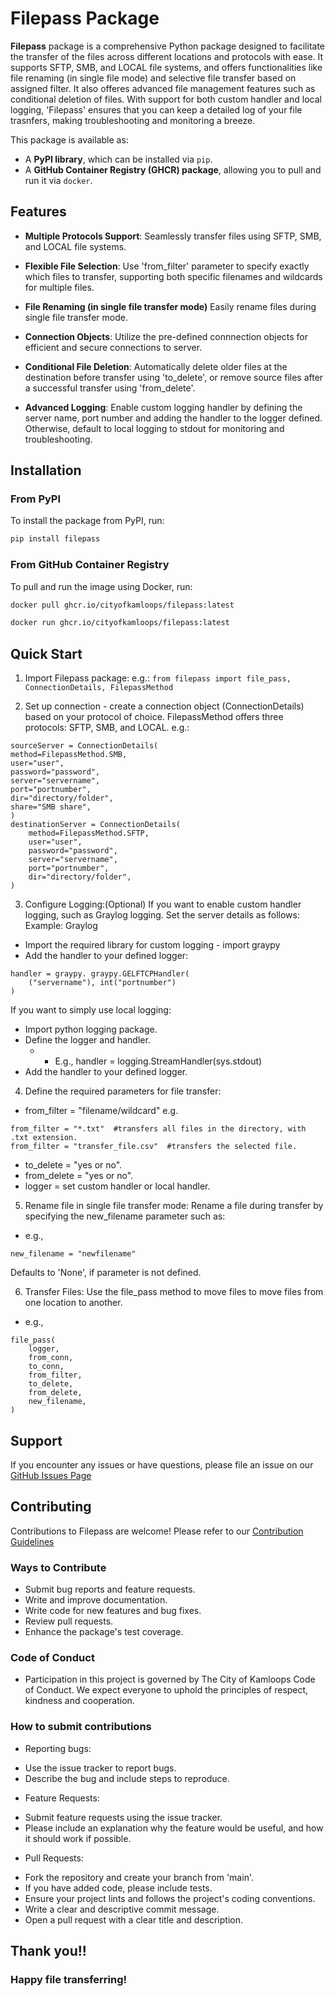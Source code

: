 # Filepass Package #

__Filepass__ package is a comprehensive Python package designed to facilitate the transfer of the files across different locations and protocols with ease.
It supports SFTP, SMB, and LOCAL file systems, and offers functionalities like file renaming (in single file mode) and selective file transfer based on assigned filter.
It also offeres advanced file management features such as conditional deletion of files.
With support for both custom handler and local logging, 'Filepass' ensures that you can keep a detailed log of your file trasnfers, making troubleshooting and monitoring a breeze.

This package is available as:
* A __PyPI library__, which can be installed via ```pip```.
* A __GitHub Container Registry (GHCR) package__, allowing you to pull and run it via ```docker```.


## Features ##

- **Multiple Protocols Support**:
Seamlessly transfer files using SFTP, SMB, and LOCAL file systems.

- **Flexible File Selection**:
Use 'from_filter' parameter to specify exactly which files to transfer, supporting both specific filenames and wildcards for multiple files.

- **File Renaming (in single file transfer mode)**
Easily rename files during single file transfer mode.

- **Connection Objects**:
Utilize the pre-defined connnection objects for efficient and secure connections to server.

- **Conditional File Deletion**:
Automatically delete older files at the destination before transfer using 'to_delete', or remove source files after a successful transfer using 'from_delete'.

- **Advanced Logging**:
Enable custom logging handler by defining the server name, port number and adding the handler to the logger defined. Otherwise, default to local logging to stdout for monitoring and troubleshooting.

## Installation ##

### From PyPI ###
To install the package from PyPI, run:
```bash
pip install filepass
```

### From GitHub Container Registry ###
To pull and run the image using Docker, run:
```bash
docker pull ghcr.io/cityofkamloops/filepass:latest

docker run ghcr.io/cityofkamloops/filepass:latest
```

## Quick Start ##
1. Import Filepass package:
e.g.:
```from filepass import file_pass, ConnectionDetails, FilepassMethod```

2. Set up connection - create a connection object (ConnectionDetails) based on your protocol of choice.
FilepassMethod offers three protocols: SFTP, SMB, and LOCAL. e.g.:
```
sourceServer = ConnectionDetails(
method=FilepassMethod.SMB,
user="user",
password="password",
server="servername",
port="portnumber",
dir="directory/folder",
share="SMB share",
)
destinationServer = ConnectionDetails(
    method=FilepassMethod.SFTP,
    user="user",
    password="password",
    server="servername",
    port="portnumber",
    dir="directory/folder",
)
```

3. Configure Logging:(Optional)
If you want to enable custom handler logging, such as Graylog logging. Set the server details as follows:
Example:
Graylog
* Import the required library for custom logging - import graypy
* Add the handler to your defined logger:

```
handler = graypy. graypy.GELFTCPHandler(
    ("servername"), int("portnumber")
)
```

If you want to simply use local logging:
* Import python logging package.
* Define the logger and handler.
    * * E.g., handler = logging.StreamHandler(sys.stdout)
* Add the handler to your defined logger.

4. Define the required parameters for file transfer:
* from_filter = "filename/wildcard"
e.g.
```
from_filter = "*.txt"  #transfers all files in the directory, with .txt extension.
from_filter = "transfer_file.csv"  #transfers the selected file.
```
* to_delete = "yes or no".
* from_delete = "yes or no".
* logger = set custom handler or local handler.

5. Rename file in single file transfer mode:
Rename a file during transfer by specifying the new_filename parameter such as:
* e.g.,
```
new_filename = "newfilename"
```

Defaults to 'None', if parameter is not defined.

6. Transfer Files:
Use the file_pass method to move files to move files from one location to another.
* e.g.,
```
file_pass(
    logger,
    from_conn,
    to_conn,
    from_filter,
    to_delete,
    from_delete,
    new_filename,
)
```

## Support ##
If you encounter any issues or have questions, please file an issue on our [GitHub Issues Page](https://github.com/cityofkamloops/filepass/issues)


## Contributing ##
Contributions to Filepass are welcome! Please refer to our [Contribution Guidelines](https://docs.github.com/en/contributing)
### Ways to Contribute ###
* Submit bug reports and feature requests.
* Write and improve documentation.
* Write code for new features and bug fixes.
* Review pull requests.
* Enhance the package's test coverage.

### Code of Conduct ###
* Participation in this project is governed by The City of Kamloops Code of Conduct. We expect everyone to uphold the principles of respect, kindness and cooperation.

### How to submit contributions ###
* Reporting bugs:
- Use the issue tracker to report bugs.
- Describe the bug and include steps to reproduce.

* Feature Requests:
- Submit feature requests using the issue tracker.
- Please include an explanation why the feature would be useful, and how it should work if possible.

* Pull Requests:
- Fork the repository and create your branch from 'main'.
- If you have added code, please include tests.
- Ensure your project lints and follows the project's coding conventions.
- Write a clear and descriptive commit message.
- Open a pull request with a clear title and description.

## Thank you!! ##

### Happy file transferring! ###
